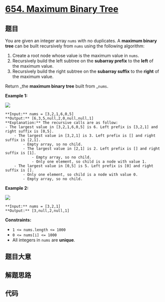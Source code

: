 # [654. Maximum Binary Tree](https://leetcode.com/problems/maximum-binary-tree)

## 题目

You are given an integer array `nums` with no duplicates. A **maximum binary
tree** can be built recursively from `nums` using the following algorithm:

  1. Create a root node whose value is the maximum value in `nums`.
  2. Recursively build the left subtree on the **subarray prefix** to the **left** of the maximum value.
  3. Recursively build the right subtree on the **subarray suffix** to the **right** of the maximum value.

Return _the **maximum binary tree** built from _`nums`.



**Example 1:**

![](https://assets.leetcode.com/uploads/2020/12/24/tree1.jpg)

    
    
    **Input:** nums = [3,2,1,6,0,5]
    **Output:** [6,3,5,null,2,0,null,null,1]
    **Explanation:** The recursive calls are as follow:
    - The largest value in [3,2,1,6,0,5] is 6. Left prefix is [3,2,1] and right suffix is [0,5].
        - The largest value in [3,2,1] is 3. Left prefix is [] and right suffix is [2,1].
            - Empty array, so no child.
            - The largest value in [2,1] is 2. Left prefix is [] and right suffix is [1].
                - Empty array, so no child.
                - Only one element, so child is a node with value 1.
        - The largest value in [0,5] is 5. Left prefix is [0] and right suffix is [].
            - Only one element, so child is a node with value 0.
            - Empty array, so no child.
    

**Example 2:**

![](https://assets.leetcode.com/uploads/2020/12/24/tree2.jpg)

    
    
    **Input:** nums = [3,2,1]
    **Output:** [3,null,2,null,1]
    



**Constraints:**

  * `1 <= nums.length <= 1000`
  * `0 <= nums[i] <= 1000`
  * All integers in `nums` are **unique**.


## 题目大意

## 解题思路

## 代码

```javascript

```
